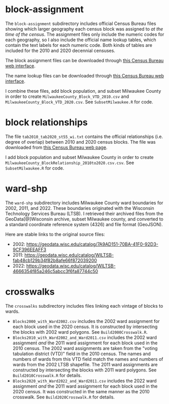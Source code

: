 # block-assignment

The `block-assignment` subdirectory includes official Census Bureau files showing which larger geography each census block was assigned to *at the time of the census*. The assignment files only include the numeric codes for each geography, so I also include the official name lookup tables, which contain the text labels for each numeric code. Both kinds of tables are included for the 2010 and 2020 decennial censuses.

The block assignment files can be downloaded through [this Census Bureau web interface](https://www.census.gov/geographies/reference-files/time-series/geo/block-assignment-files.html).

The name lookup files can be downloaded through [this Census Bureau web interface](https://www.census.gov/geographies/reference-files/time-series/geo/name-lookup-tables.2010.html#list-tab-2098172819).

I combine these files, add block population, and subset Milwaukee County in order to create `MilwaukeeCounty_Block_VTD_2010.csv` and `MilwaukeeCounty_Block_VTD_2020.csv`. See `SubsetMilwaukee.R` for code.

# block relationships

The file `tab2010_tab2020_st55_wi.txt` contains the official relationships (i.e. degree of overlap) between 2010 and 2020 census blocks. The file was downloaded from [this Census Bureau web page](https://www.census.gov/geographies/reference-files/time-series/geo/relationship-files.2020.html#list-tab-1709067297).

I add block population and subset Milwaukee County in order to create `MilwaukeeCounty_BlockRelationship_2010to2020.csv.csv`. See `SubsetMilwaukee.R` for code.

# ward-shp

The `ward-shp` subdirectory includes Milwaukee County ward boundaries for 2002, 2011, and 2022. These boundaries originated with the Wisconsin Technology Services Bureau (LTSB). I retrieved their archived files from the GeoData[@]Wisconsin archive, subset Milwaukee county, and converted to a standard coordinate reference system (4326) and file format (GeoJSON).

Here are stable links to the original source files:

* 2002: https://geodata.wisc.edu/catalog/7A9AD151-70BA-41F0-92D3-9CF396EEAFF3
* 2011: https://geodata.wisc.edu/catalog/WILTSB-fab48cb129b34f82b8afe66f872039200
* 2022: https://geodata.wisc.edu/catalog/WILTSB-4666354f85a246c5abcc3f6fa87744c50

# crosswalks

The `crosswalks` subdirectory includes files linking each vintage of blocks to wards.

* `Blocks2000_with_Ward2002.csv` includes the 2002 ward assignment for each block used in the 2020 census. It is constructed by intersecting the blocks with 2002 ward polygons. See `Build2000Crosswalk.R`.
* `Blocks2010_with_Ward2002_and_Ward2011.csv` includes the 2002 ward assignment *and* the 2011 ward assignment for each block used in the 2010 census. The 2002 ward assignments are taken from the "voting tabulation district (VTD)" field in the 2010 census. The names and numbers of wards from this VTD field match the names and numbers of wards from the 2002 LTSB shapefile. The 2011 ward assignments are constructed by intersecting the blocks with 2011 ward polygons. See `Build2010Crosswalk.R` for details.
* `Blocks2020_with_Ward2022_and_Ward2011.csv` includes the 2022 ward assignment *and* the 2011 ward assignment for each block used in the 2020 census. It was constructed in the same manner as the 2010 crosswalk. See `Build2020Crosswalk.R` for details.